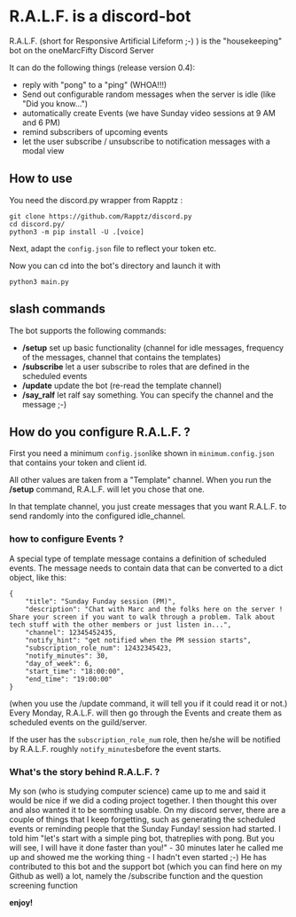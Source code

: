 # R.A.L.F. is a discord-bot

R.A.L.F. (short for Responsive Artificial Lifeform ;-) ) is the "housekeeping" bot on the oneMarcFifty Discord Server

It can do the following things (release version 0.4):

- reply with "pong" to a "ping" (WHOA!!!)
- Send out configurable random messages when the server is idle (like "Did you know...")
- automatically create Events (we have Sunday video sessions at 9 AM and 6 PM)
- remind subscribers of upcoming events
- let the user subscribe / unsubscribe to notification messages with a modal view

## How to use

You need the discord.py wrapper from Rapptz :

    git clone https://github.com/Rapptz/discord.py
    cd discord.py/
    python3 -m pip install -U .[voice]

Next, adapt the `config.json` file to reflect your token etc.

Now you can cd into the bot's directory and launch it with

    python3 main.py

## slash commands

The bot supports the following commands:
- **/setup** set up basic functionality (channel for idle messages, frequency of the messages, channel that contains the templates)
- **/subscribe** let a user subscribe to roles that are defined in the scheduled events
- **/update** update the bot (re-read the template channel)
- **/say_ralf** let ralf say something. You can specify the channel and the message ;-)

## How do you configure R.A.L.F. ?

First you need a minimum `config.json`like shown in `minimum.config.json` that contains your token and client id.

All other values are taken from a "Template" channel. When you run the **/setup** command, R.A.L.F. will let you chose that one.

In that template channel, you just create messages that you want R.A.L.F. to send randomly into the configured idle_channel.

### how to configure Events ?

A special type of template message contains a definition of scheduled events. The message needs to contain data that can be converted to a dict object, like this:

    {
        "title": "Sunday Funday session (PM)",
        "description": "Chat with Marc and the folks here on the server ! Share your screen if you want to walk through a problem. Talk about tech stuff with the other members or just listen in...",
        "channel": 12345452435,
        "notify_hint": "get notified when the PM session starts",
        "subscription_role_num": 12432345423,
        "notify_minutes": 30,
        "day_of_week": 6,
        "start_time": "18:00:00",
        "end_time": "19:00:00"
    } 

(when you use the /update command, it will tell you if it could read it or not.)
Every Monday, R.A.L.F. will then go through the Events and create them as scheduled events on the guild/server.

If the user has the `subscription_role_num` role, then he/she will be notified by R.A.L.F. roughly `notify_minutes`before the event starts.

### What's the story behind R.A.L.F. ?

My son (who is studying computer science) came up to me and said it would be nice if we did a coding project together. I then thought this over and also wanted it to be somthing usable. On my discord server, there are a couple of things that I keep forgetting, such as generating the scheduled events or reminding people that the Sunday Funday! session had started. I told him "let's start with a simple ping bot, thatreplies with pong. But you will see, I will have it done faster than you!" - 30 minutes later he called me up and showed me the working thing - I hadn't even started ;-)
He has contributed to this bot and the support bot (which you can find here on my Github as well) a lot, namely the /subscribe function and the question screening function

**enjoy!**
